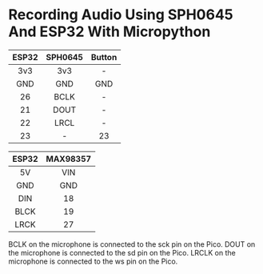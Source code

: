 # Recording Audio Using SPH0645 And ESP32 With Micropython

| ESP32 | SPH0645 | Button |
|:-----:|:-------:|:------:|
|  3v3  |   3v3   |    -   |
|  GND  |   GND   |   GND  |
|   26  |   BCLK  |    -   |
|   21  |   DOUT  |    -   |
|   22  |   LRCL  |    -   |
|   23  |    -    |   23   |

| ESP32 | MAX98357 |
|:-----:|:--------:|
|   5V  |    VIN   |
|  GND  |    GND   |
|  DIN  |    18    |
|  BLCK |    19    |
|  LRCK |    27    | 
BCLK on the microphone is connected to the sck pin on the Pico.
DOUT on the microphone is connected to the sd pin on the Pico.
LRCLK on the microphone is connected to the ws pin on the Pico.
